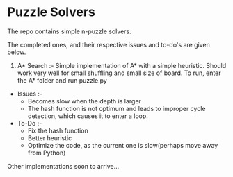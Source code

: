 # Puzzle Solvers

The repo contains simple n-puzzle solvers.

The completed ones, and their respective issues and to-do's are given below.

1. A* Search :- Simple implementation of A* with a simple heuristic. Should work very well for small shuffling and small size of board. To run, enter the A* folder and run puzzle.py
+ Issues :- 
    * Becomes slow when the depth is larger
    * The hash function is not optimum and leads to improper cycle detection, which causes it to enter a loop.
+ To-Do :-
    * Fix the hash function
    * Better heuristic
    * Optimize the code, as the current one is slow(perhaps move away from Python)

Other implementations soon to arrive...
